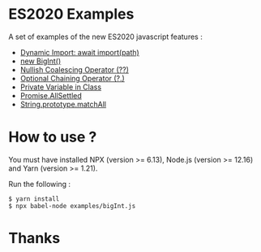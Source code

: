 # ES2020 Examples
A set of examples of the new ES2020 javascript features :

- [Dynamic Import: await import(path)](./examples/dynamicImport.js)
- [new BigInt()](./examples/bigInt.js)
- [Nullish Coalescing Operator (??)](./examples/nullishCoalescingOperator.js)
- [Optional Chaining Operator (?.)](./examples/optionalChainingOperator.js)
- [Private Variable in Class](./examples/privateClassVariables.js)
- [Promise.AllSettled](./examples/promiseAllSettled.js)
- [String.prototype.matchAll](./examples/matchAll.js)

# How to use ?
You must have installed NPX (version >= 6.13), Node.js (version >= 12.16) and Yarn (version >= 1.21).

Run the following :
```
$ yarn install
$ npx babel-node examples/bigInt.js
```

# Thanks